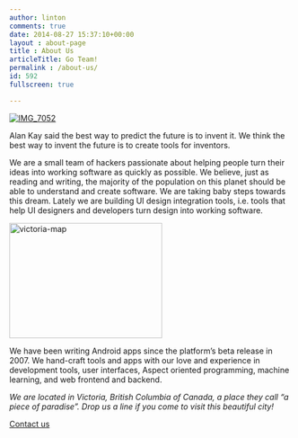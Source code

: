 ```yaml
---
author: linton
comments: true
date: 2014-08-27 15:37:10+00:00
layout : about-page
title : About Us
articleTitle: Go Team!
permalink : /about-us/
id: 592
fullscreen: true

---
```


<div class="fivecol"><a href="{{site.baseurl}}/wp-content/uploads/2013/08/IMG_7052.jpg" rel="prettyPhoto[592]"><img class="alignnone size-full wp-image-276 img-border" alt="IMG_7052" src="{{site.baseurl}}/wp-content/uploads/2013/08/IMG_7052.jpg" srcset="{{site.baseurl}}/wp-content/uploads/2013/08/IMG_7052.jpg 1024w, /wp-content/uploads/2013/08/IMG_7052-300x225.jpg 300w, /wp-content/uploads/2013/08/IMG_7052-100x75.jpg 100w, /wp-content/uploads/2013/08/IMG_7052-226x170.jpg 226w" sizes="(max-width: 1024px) 100vw, 1024px" /></a></div>
<div class="sevencol last">

<p>Alan Kay said the best way to predict the future is to invent it. We think the best way to invent the future is to create tools for inventors.</p>

<p>We are a small team of hackers passionate about helping people turn their ideas into working software as quickly as possible. We believe, just as reading and writing, the majority of the population on this planet should be able to understand and create software. We are taking baby steps towards this dream. Lately we are building UI design integration tools, i.e. tools that help UI designers and developers turn design into working software.</p>

<p><img class="size-full wp-image-166 alignright img-border map" alt="victoria-map" src="{{site.baseurl}}/wp-content/uploads/2013/02/victoria-map.png" width="272" height="205" srcset="{{site.baseurl}}/wp-content/uploads/2013/02/victoria-map.png 272w, /wp-content/uploads/2013/02/victoria-map-100x75.png 100w, /wp-content/uploads/2013/02/victoria-map-225x170.png 225w" sizes="(max-width: 272px) 100vw, 272px" /></p>

<p>We have been writing Android apps since the platform’s beta release in 2007. We hand-craft tools and apps with our love and experience in development tools, user interfaces, Aspect oriented programming, machine learning, and web frontend and backend.</p>

<p><em>We are located in Victoria, British Columbia of Canada, a place they call “a piece of paradise”. Drop us a line if you come to visit this beautiful city!</em></p>

<p><a href="#" class="button medium blue eModal-9">Contact us</a></p>
</div>